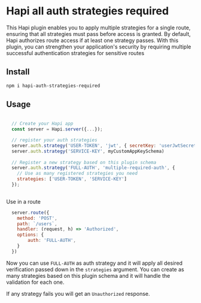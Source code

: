 # Hapi all auth strategies required

This Hapi plugin enables you to apply multiple strategies for a single route, ensuring that all strategies must pass before access is granted. By default, Hapi authorizes route access if at least one strategy passes. With this plugin, you can strengthen your application's security by requiring multiple successful authentication strategies for sensitive routes

## Install
``` bash
npm i hapi-auth-strategies-required
```

## Usage

``` js
  
  // Create your Hapi app
  const server = Hapi.server({...});

  // register your auth strategies
  server.auth.strategy('USER-TOKEN', 'jwt', { secretKey: 'userJwtSecret' })
  server.auth.strategy('SERVICE-KEY', myCustomAppKeySchema)
  
  // Register a new strategy based on this plugin schema
  server.auth.strategy('FULL-AUTH', 'multiple-required-auth', {
    // Use as many registered strategies you need
    strategies: ['USER-TOKEN', 'SERVICE-KEY']
  });
 
```

Use in a route

``` js
  server.route({
    method: 'POST',
    path: `/users`,
    handler: (request, h) => 'Authorized',
    options: {
        auth: 'FULL-AUTH',
    }
  })
```

Now you can use `FULL-AUTH` as auth strategy and it will apply all desired verification passed down in the `strategies` argument.
You can create as many strategies based on this plugin schema and it will handle the validation for each one.


If any strategy fails you will get an `Unauthorized` response.
